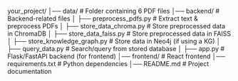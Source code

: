 your_project/
│── data/                        # Folder containing 6 PDF files
│── backend/                      # Backend-related files
│   ├── preprocess_pdfs.py        # Extract text & preprocess PDFs
│   ├── store_data_chroma.py      # Store preprocessed data in ChromaDB
│   ├── store_data_faiss.py       # Store preprocessed data in FAISS
│   ├── store_knowledge_graph.py  # Store data in Neo4j (if using a KG)
│   ├── query_data.py             # Search/query from stored database
│   ├── app.py                    # Flask/FastAPI backend (for frontend)
│── frontend/                     # React frontend
│── requirements.txt               # Python dependencies
│── README.md                      # Project documentation
